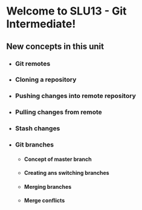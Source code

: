 # Welcome to SLU13 - Git Intermediate!

## New concepts in this unit

- ### Git remotes
- ### Cloning a repository
- ### Pushing changes into remote repository
- ### Pulling changes from remote
- ### Stash changes
- ### Git branches
  - #### Concept of master branch
  - #### Creating ans switching branches
  - #### Merging branches
  - #### Merge conflicts
